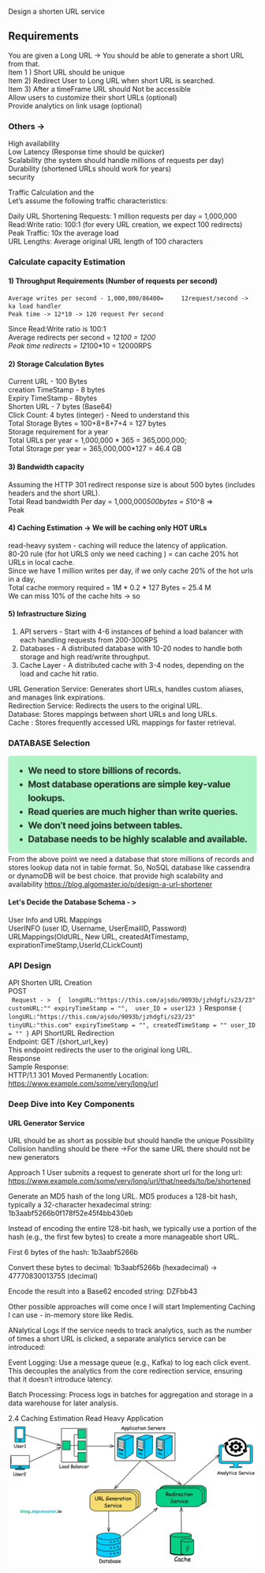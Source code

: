 Design a shorten URL service 
## Requirements 
You are given a Long URL -> You should be able to generate a short URL from that.              
Item 1 ) Short URL should be unique                                
Item 2) Redirect User to Long URL when short URL is searched.                      
Item 3) After a timeFrame URL should Not be accessible              
Allow users to customize their short URLs (optional)                         
Provide analytics on link usage (optional)                           


### Others ->
High availability  
Low Latency (Response time should be quicker)       
Scalability (the system should handle millions of requests per day)               
Durability (shortened URLs should work for years)                            
security 

Traffic Calculation and the                               
Let’s assume the following traffic characteristics:                   
 
Daily URL Shortening Requests: 1 million requests per day = 1,000,000                       
Read:Write ratio: 100:1 (for every URL creation, we expect 100 redirects)                      
Peak Traffic: 10x the average load                         
URL Lengths: Average original URL length of 100 characters                                    

### Calculate capacity Estimation
#### 1) Throughput  Requirements (Number of requests per second)
    Average writes per second - 1,000,000/86400=     12request/second -> ka load handler
    Peak time -> 12*10 -> 120 request Per second
  Since Read:Write ratio is 100:1                                              
    Average redirects per second = 12*100 = 1200                       
    Peak time redirects = 12*100*10  = 12000RPS                    
  #### 2) Storage Calculation  Bytes
   Current URL - 100 Bytes                                   
   creation TimeStamp - 8 bytes                         
   Expiry TimeStamp - 8bytes                                    
   Shorten URL - 7 bytes (Base64)                                       
   Click Count: 4 bytes (integer) - Need to understand this                              
 Total Storage Bytes = 100+8+8+7+4 = 127 bytes                         
 Storage requirement for a year                                                
 Total URLs per year = 1,000,000 * 365 = 365,000,000;                                  
 Total Storage per year = 365,000,000*127 =  46.4 GB                                            
   #### 3) Bandwidth capacity
   Assuming the HTTP 301 redirect response size is about 500 bytes (includes headers and the short URL).                      
   Total Read bandwidth Per day = 1,000,000*500bytes = 5*10^8 =>                                
   Peak                                                                         
   #### 4) Caching Estimation -> We will be caching only HOT URLs
   read-heavy system - caching will reduce the latency of application.                                    
   80-20 rule (for hot URLS only we need caching ) = can cache 20% hot URLs in local cache.                     
   Since we have 1 million writes per day, if we only cache 20% of the hot urls in a day,                        
   Total cache memory required = 1M * 0.2 * 127 Bytes = 25.4 M                                           
   We can miss 10% of the cache hits -> so                                        

#### 5) Infrastructure Sizing 
   1) API servers - Start with 4-6 instances of behind a load balancer with each handling requests from 200-300RPS 
   2) Databases - A distributed database with 10-20 nodes to handle both storage and high read/write throughput.
   3) Cache Layer - A distributed cache with 3-4 nodes, depending on the load and cache hit ratio.

URL Generation Service: Generates short URLs, handles custom aliases, and manages link expirations.          
Redirection Service: Redirects the users to the original URL.                                      
Database: Stores mappings between short URLs and long URLs.                                       
Cache : Stores frequently accessed URL mappings for faster retrieval.                               


### DATABASE Selection 
![img_1.png](img_1.png)
From the above point we need a database that store millions of records and stores lookup data not in table format. 
So, NoSQL database like cassendra or dynamoDB will be best choice. that provide high scalability and availability
https://blog.algomaster.io/p/design-a-url-shortener
#### Let's Decide the Database Schema - > 
User Info and URL Mappings                                                    
UserINFO (user ID, Username, UserEmailID, Password)                                  
URLMappings(OldURL, New URL, createdAtTimestamp, expirationTimeStamp,UserId,CLickCount)                  

### API Design 
API Shorten URL Creation                        
POST                                                
` Request - > 
{ 
longURL:"https://this.com/ajsdo/9093b/jzhdgfi/s23/23"
customURL:""
expiryTimeStamp = "", 
user_ID = user123
}`
Response
`{
longURL:"https://this.com/ajsdo/9093b/jzhdgfi/s23/23"
tinyURL:"this.com"
expiryTimeStamp = "",
createdTimeStamp = ""
user_ID = ""
}`
API ShortURL Redirection                                       
Endpoint: GET /{short_url_key}                                            
This endpoint redirects the user to the original long URL.                                  
Response                                                                     
Sample Response:                                                                                 
HTTP/1.1 301 Moved Permanently Location: https://www.example.com/some/very/long/url 

### Deep Dive into Key Components
#### URL Generator Service 
URL should be as short as possible but should handle the unique Possibility 
Collision handling should be there ->For the same URL there should not be new generators 

Approach 1
User submits a request to generate short url for the long url: https://www.example.com/some/very/long/url/that/needs/to/be/shortened

Generate an MD5 hash of the long URL. MD5 produces a 128-bit hash, typically a 32-character hexadecimal string: 1b3aabf5266b0f178f52e45f4bb430eb

Instead of encoding the entire 128-bit hash, we typically use a portion of the hash (e.g., the first few bytes) to create a more manageable short URL.

First 6 bytes of the hash: 1b3aabf5266b

Convert these bytes to decimal: 1b3aabf5266b (hexadecimal) → 47770830013755 (decimal)

Encode the result into a Base62 encoded string: DZFbb43

Other possible approaches will come once I will start Implementing
Caching I can use - 
in-memory store like Redis. 

ANalytical Logs
If the service needs to track analytics, such as the number of times a short URL is clicked, a separate analytics service can be introduced:

Event Logging: Use a message queue (e.g., Kafka) to log each click event. This decouples the analytics from the core redirection service, ensuring that it doesn’t introduce latency.

Batch Processing: Process logs in batches for aggregation and storage in a data warehouse for later analysis. 


2.4 Caching Estimation
 Read Heavy Application 
![img.png](img.png)
